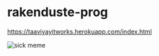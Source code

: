 # rakenduste-prog
https://taaviyayitworks.herokuapp.com/index.html

![sick meme](http://screeneggs.com/wp-content/uploads/2019/03/ht1h18yqhom21.jpg)

